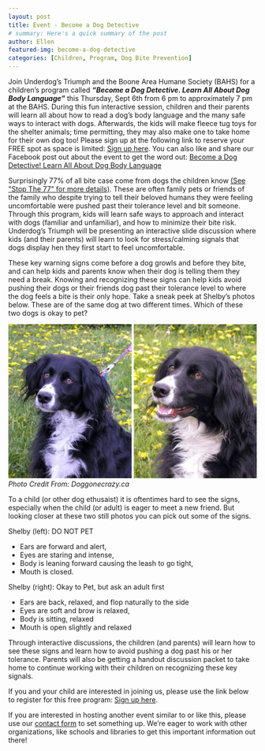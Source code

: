 ```yaml
---
layout: post
title: Event - Become a Dog Detective
# summary: Here's a quick summary of the post
author: Ellen
featured-img: become-a-dog-detective
categories: [Children, Program, Dog Bite Prevention]
---
```


Join Underdog’s Triumph and the Boone Area Humane Society (BAHS) for a children’s program called ***“Become a Dog Detective. Learn All About Dog Body Language”*** this Thursday, Sept 6th from 6 pm to approximately 7 pm at the BAHS. During this fun interactive session, children and their parents will learn all about how to read a dog’s body language and the many safe ways to interact with dogs. Afterwards, the kids will make fleece tug toys for the shelter animals; time permitting, they may also make one to take home for their own dog too! Please sign up at the following link to reserve your FREE spot as space is limited: [Sign up here](https://www.allforgood.org/projects/9kA6O2Qz). You can also like and share our Facebook post out about the event to get the word out: [Become a Dog Detective! Learn All About Dog Body Language](https://www.facebook.com/events/2175557949140325/)

Surprisingly 77% of all bite case come from dogs the children know [(See "Stop The 77" for more details)](https://www.thefamilydog.com/stop-the-77/). These are often family pets or friends of the family who despite trying to tell their beloved humans they were feeling uncomfortable were pushed past their tolerance level and bit someone. Through this program, kids will learn safe ways to approach and interact with dogs (familiar and unfamiliar), and how to minimize their bite risk. Underdog’s Triumph will be presenting an interactive slide discussion where kids (and their parents) will learn to look for stress/calming signals that dogs display hen they first start to feel uncomfortable.

These key warning signs come before a dog growls and before they bite, and can help kids and parents know when their dog is telling them they need a break. Knowing and recognizing these signs can help kids avoid pushing their dogs or their friends dog past their tolerance level to where the dog feels a bite is their only hope. Take a sneak peek at Shelby’s photos below. These are of the same dog at two different times. Which of these two dogs is okay to pet?

![Photo of two dogs. Select which one would you like to pet](/assets/img/posts/become-a-dog-detective.jpg "Which would you pet?") 
*Photo Credit From: Doggonecrazy.ca*

To a child (or other dog ethusaist) it is oftentimes hard to see the signs, especially when the child (or adult) is eager to meet a new friend. But looking closer at these two still photos you can pick out some of the signs.

Shelby (left): DO NOT PET
- Ears are forward and alert,
- Eyes are staring and intense,
- Body is leaning forward causing the leash to go tight,
- Mouth is closed.
 
Shelby (right): Okay to Pet, but ask an adult first
- Ears are back, relaxed, and flop naturally to the side
- Eyes are soft and brow is relaxed,
- Body is sitting, relaxed
- Mouth is open slightly and relaxed
 
Through interactive discussions, the children (and parents) will learn how to see these signs and learn how to avoid pushing a dog past his or her tolerance. Parents will also be getting a handout discussion packet to take home to continue working with their children on recognizing these key signals.

If you and your child are interested in joining us, please use the link below to register for this free program: [Sign up here](https://www.allforgood.org/projects/9kA6O2Qz).

If you are interested in hosting another event similar to or like this, please use our [contact form](/contact) to set something up. We’re eager to work with other organizations, like schools and libraries to get this important information out there!